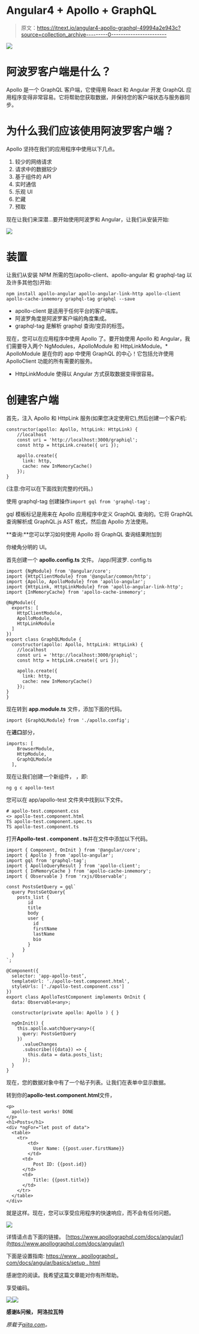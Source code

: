 # Angular4 + Apollo + GraphQL

> 原文：<https://itnext.io/angular4-apollo-graphql-49994a2e943c?source=collection_archive---------0----------------------->

![](img/58fde9aee813ac4849befa919f3ec195.png)

# 阿波罗客户端是什么？

Apollo 是一个 GraphQL 客户端，它使得用 React 和 Angular 开发 GraphQL 应用程序变得非常容易。它将帮助您获取数据，并保持您的客户端状态与服务器同步。

# 为什么我们应该使用阿波罗客户端？

Apollo 坚持在我们的应用程序中使用以下几点。

1.  较少的网络请求
2.  请求中的数据较少
3.  基于组件的 API
4.  实时通信
5.  乐观 UI
6.  贮藏
7.  预取

现在让我们来深潜…要开始使用阿波罗和 Angular，让我们从安装开始:

![](img/90f7af510a961c508cfe4b8913a01b38.png)

# 装置

让我们从安装 NPM 所需的包(apollo-client、apollo-angular 和 graphql-tag 以及许多其他包)开始:

```
npm install apollo-angular apollo-angular-link-http apollo-client apollo-cache-inmemory graphql-tag graphql --save
```

*   apollo-client 是适用于任何平台的客户端库。
*   阿波罗角度是阿波罗客户端的角度集成。
*   graphql-tag 是解析 graphql 查询/变异的标签。

现在，您可以在应用程序中使用 Apollo 了。要开始使用 Apollo 和 Angular，我们需要导入两个 NgModules，ApolloModule 和 HttpLinkModule。* ApolloModule 是在你的 app 中使用 GraphQL 的中心！它包括允许使用 ApolloClient 功能的所有需要的服务。

* HttpLinkModule 使得以 Angular 方式获取数据变得很容易。

# 创建客户端

首先，注入 Apollo 和 HttpLink 服务(如果您决定使用它),然后创建一个客户机:

```
constructor(apollo: Apollo, httpLink: HttpLink) {
    //localhost
    const uri = 'http://localhost:3000/graphiql';
    const http = httpLink.create({ uri });

    apollo.create({
      link: http,
      cache: new InMemoryCache()
    });
}
```

(注意:你可以在下面找到完整的代码。)

使用 graphql-tag
创建操作`import gql from 'graphql-tag';`

gql 模板标记是用来在 Apollo 应用程序中定义 GraphQL 查询的。它将 GraphQL 查询解析成 GraphQL.js AST 格式，然后由 Apollo 方法使用。

**查询:**您可以学习如何使用 Apollo 将 GraphQL 查询结果附加到

你棱角分明的 UI。

首先创建一个 **apollo.config.ts** 文件。
/app/阿波罗. config.ts

```
import {NgModule} from '@angular/core';
import {HttpClientModule} from '@angular/common/http';
import {Apollo, ApolloModule} from 'apollo-angular';
import {HttpLink, HttpLinkModule} from 'apollo-angular-link-http';
import {InMemoryCache} from 'apollo-cache-inmemory';

@NgModule({
  exports: [
    HttpClientModule,
    ApolloModule,
    HttpLinkModule
  ]
})
export class GraphQLModule {
  constructor(apollo: Apollo, httpLink: HttpLink) {
    //localhost
    const uri = 'http://localhost:3000/graphiql';
    const http = httpLink.create({ uri });

    apollo.create({
      link: http,
      cache: new InMemoryCache()
    });
}
}
```

现在转到 **app.module.ts** 文件，添加下面的代码。

`import {GraphQLModule} from './apollo.config';`

在**进口**部分，

```
imports: [
    BrowserModule,
    HttpModule,
    GraphQLModule
  ],
```

现在让我们创建一个新组件，
，即:

```
ng g c apollo-test
```

您可以在 app/apollo-test 文件夹中找到以下文件。

```
# apollo-test.component.css
<> apollo-test.component.html
TS apollo-test.component.spec.ts
TS apollo-test.component.ts
```

打开**Apollo-test . component . ts**并在文件中添加以下代码。

```
import { Component, OnInit } from '@angular/core';
import { Apollo } from 'apollo-angular';
import gql from 'graphql-tag';
import { ApolloQueryResult } from 'apollo-client';
import { InMemoryCache } from 'apollo-cache-inmemory';
import { Observable } from 'rxjs/Observable';

const PostsGetQuery = gql`
  query PostsGetQuery{
    posts_list {
        id
        title
        body
        user {
          id
          firstName
          lastName
          bio
        }
      }
  }
`;

@Component({
  selector: 'app-apollo-test’,
  templateUrl: './apollo-test.component.html',
  styleUrls: ['./apollo-test.component.css']
})
export class ApolloTestComponent implements OnInit {
  data: Observable<any>;

  constructor(private apollo: Apollo ) { }

  ngOnInit() {
    this.apollo.watchQuery<any>({
      query: PostsGetQuery
    })
      .valueChanges
      .subscribe(({data}) => {
        this.data = data.posts_list;
      });
  }
}
```

现在，您的数据对象中有了一个帖子列表。让我们在表单中显示数据。

转到你的**apollo-test.component.html**文件，

```
<p>
  apollo-test works! DONE
</p>
<h1>Posts</h1>
<div *ngFor="let post of data">
  <table>
    <tr>
        <td>
          User Name: {{post.user.firstName}}
        </td>
      <td>
          Post ID: {{post.id}}
      </td>
      <td>
          Title: {{post.title}}
      </td>
    </tr>
  </table>
</div>
```

就是这样。现在，您可以享受应用程序的快速响应，而不会有任何问题。

![](img/2562645383e8a3502d7eded98e8088c0.png)

详情请点击下面的链接。
[https://www.apollographql.com/docs/angular/](https://www.apollographql.com/docs/angular/)

下面是设置指南:
[https://www . apollographql . com/docs/angular/basics/setup . html](https://www.apollographql.com/docs/angular/basics/setup.html)

感谢您的阅读。我希望这篇文章能对你有所帮助。

享受编码。

![](img/4da75672267e54f09f7c1b97e52d7ad2.png)![](img/5d8d818113fbdf0d2bac1728b05c84b5.png)

**感谢&问候，
阿洛拉瓦特**

*原载于*[*qiita.com*](https://qiita.com/alokrawat050/items/7fc8a240e047ea6c2e06)*。*